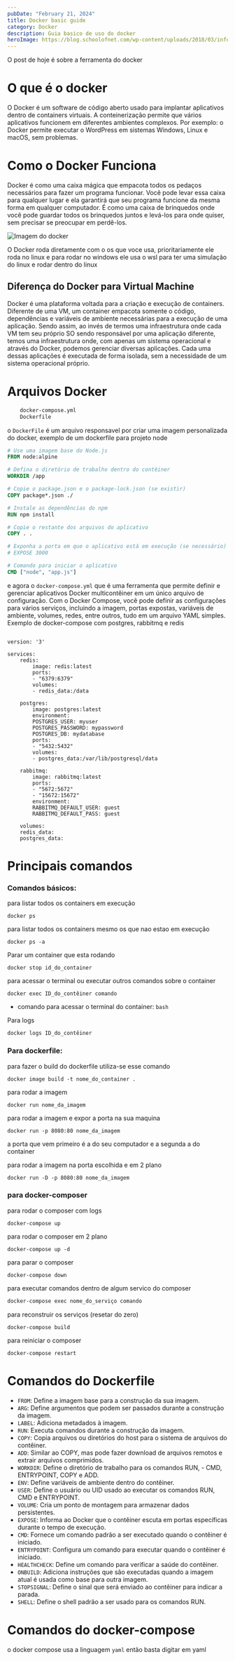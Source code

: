 ```yaml
---
pubDate: "February 21, 2024"
title: Docker basic guide
category: Docker
description: Guia basico de uso do docker
heroImage: https://blog.schoolofnet.com/wp-content/uploads/2018/03/info-docker.png
---
```


O post de hoje é sobre a ferramenta do docker

# O que é o docker
O Docker é um software de código aberto usado para implantar aplicativos dentro de containers virtuais. A conteinerização permite que vários aplicativos funcionem em diferentes ambientes complexos. Por exemplo: o Docker permite executar o WordPress em sistemas Windows, Linux e macOS, sem problemas.

# Como o Docker Funciona
Docker é como uma caixa mágica que empacota todos os pedaços necessários para fazer um programa funcionar. Você pode levar essa caixa para qualquer lugar e ela garantirá que seu programa funcione da mesma forma em qualquer computador. É como uma caixa de brinquedos onde você pode guardar todos os brinquedos juntos e levá-los para onde quiser, sem precisar se preocupar em perdê-los.

![Imagem do docker ](https://miro.medium.com/v2/resize:fit:720/format:webp/0*ZvHUVaVlXV7-Nygn.png)

O Docker roda diretamente com o os que voce usa, prioritariamente ele roda no linux e para rodar no windows ele usa o wsl para ter uma simulação do linux e rodar dentro do linux

## Diferença do Docker para Virtual Machine
Docker é uma plataforma voltada para a criação e execução de containers. Diferente de uma VM, um container empacota somente o código, dependências e variáveis de ambiente necessárias para a execução de uma aplicação. Sendo assim, ao invés de termos uma infraestrutura onde cada VM tem seu próprio SO sendo responsável por uma aplicação diferente, temos uma infraestrutura onde, com apenas um sistema operacional e através do Docker, podemos gerenciar diversas aplicações. Cada uma dessas aplicações é executada de forma isolada, sem a necessidade de um sistema operacional próprio.

# Arquivos Docker

```bash
    docker-compose.yml
    Dockerfile
```

o `DockerFile` é um arquivo responsavel por criar uma imagem personalizada do docker, exemplo de um dockerfile para projeto node

```DockerFile
# Use uma imagem base do Node.js
FROM node:alpine

# Defina o diretório de trabalho dentro do contêiner
WORKDIR /app

# Copie o package.json e o package-lock.json (se existir)
COPY package*.json ./

# Instale as dependências do npm
RUN npm install

# Copie o restante dos arquivos do aplicativo
COPY . .

# Exponha a porta em que o aplicativo está em execução (se necessário)
# EXPOSE 3000

# Comando para iniciar o aplicativo
CMD ["node", "app.js"]
```

e agora o `docker-compose.yml` que é uma ferramenta que permite definir e gerenciar aplicativos Docker multicontêiner em um único arquivo de configuração. Com o Docker Compose, você pode definir as configurações para vários serviços, incluindo a imagem, portas expostas, variáveis de ambiente, volumes, redes, entre outros, tudo em um arquivo YAML simples. Exemplo de docker-compose com postgres, rabbitmq e redis

```Docker

version: '3'

services:
    redis:
        image: redis:latest
        ports:
        - "6379:6379"
        volumes:
        - redis_data:/data

    postgres:
        image: postgres:latest
        environment:
        POSTGRES_USER: myuser
        POSTGRES_PASSWORD: mypassword
        POSTGRES_DB: mydatabase
        ports:
        - "5432:5432"
        volumes:
        - postgres_data:/var/lib/postgresql/data

    rabbitmq:
        image: rabbitmq:latest
        ports:
        - "5672:5672"
        - "15672:15672"
        environment:
        RABBITMQ_DEFAULT_USER: guest
        RABBITMQ_DEFAULT_PASS: guest

    volumes:
    redis_data:
    postgres_data:
```

# Principais comandos
### Comandos básicos:

para listar todos os containers em execução
``` shell
docker ps
```
para listar todos os containers mesmo os que nao estao em execução
``` shell
docker ps -a
```

Parar um container que esta rodando
``` shell
docker stop id_do_container
```

para acessar o terminal ou executar outros comandos sobre o container
```shell
docker exec ID_do_contêiner comando
```
- comando para acessar o terminal do container: `bash`

Para logs
``` shell
docker logs ID_do_contêiner
```

### Para dockerfile: 

para fazer o build do dockerfile utiliza-se esse comando
``` shell
docker image build -t nome_do_container .
```

para rodar a imagem
``` shell
docker run nome_da_imagem
```

para rodar a imagem e expor a porta na sua maquina
``` shell
docker run -p 8080:80 nome_da_imagem 
```
a porta que vem primeiro é a do seu computador e a segunda a do container


para rodar a imagem na porta escolhida e em 2 plano
``` shell
docker run -D -p 8080:80 nome_da_imagem 
```

### para docker-composer

para rodar o composer com logs
```shell
docker-compose up
```

para rodar o composer em 2 plano 
```shell
docker-compose up -d
```

para parar o composer 
```shell
docker-compose down
```

para executar comandos dentro de algum servico do composer
``` bash
docker-compose exec nome_do_serviço comando
```

para reconstruir os serviços (resetar do zero)
``` shell
docker-compose build
```

para reiniciar o composer
``` shell
docker-compose restart
```

# Comandos do Dockerfile

- `FROM`: Define a imagem base para a construção da sua imagem.
- `ARG`: Define argumentos que podem ser passados ​​durante a construção da imagem.
- `LABEL`: Adiciona metadados à imagem.
- `RUN`: Executa comandos durante a construção da imagem.
- `COPY`: Copia arquivos ou diretórios do host para o sistema de arquivos do contêiner.
- `ADD`: Similar ao COPY, mas pode fazer download de arquivos remotos e extrair arquivos comprimidos.
- `WORKDIR`: Define o diretório de trabalho para os comandos RUN, - CMD, ENTRYPOINT, COPY e ADD.
- `ENV`: Define variáveis de ambiente dentro do contêiner.
- `USER`: Define o usuário ou UID usado ao executar os comandos RUN, CMD e ENTRYPOINT.
- `VOLUME`: Cria um ponto de montagem para armazenar dados persistentes.
- `EXPOSE`: Informa ao Docker que o contêiner escuta em portas específicas durante o tempo de execução.
- `CMD`: Fornece um comando padrão a ser executado quando o contêiner é iniciado.
- `ENTRYPOINT`: Configura um comando para executar quando o contêiner é iniciado.
- `HEALTHCHECK`: Define um comando para verificar a saúde do contêiner.
- `ONBUILD`: Adiciona instruções que são executadas quando a imagem atual é usada como base para outra imagem.
- `STOPSIGNAL`: Define o sinal que será enviado ao contêiner para indicar a parada.
- `SHELL`: Define o shell padrão a ser usado para os comandos RUN.

# Comandos do docker-compose

o docker compose usa a linguagem `yaml` então basta digitar em yaml